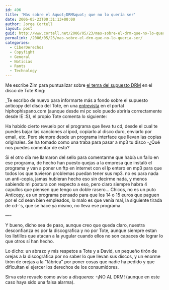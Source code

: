 ```yaml
---
id: 496
title: 'Más sobre el &quot;DRM&quot; que no lo querí­a ser'
date: 2006-05-23T00:31:13+00:00
author: Jorge Cortell
layout: post
guid: http://www.cortell.net/2006/05/23/mas-sobre-el-drm-que-no-lo-queria-ser/
permalink: /2006/05/23/mas-sobre-el-drm-que-no-lo-queria-ser/
categories:
  - CiberDerechos
  - Copyfight
  - General
  - Noticias
  - Rants
  - Technology
---
```

Me escribe Zim para puntualizar sobre <a target="_blank" title="Supuesto DRM" href="http://www.cortell.net/2006/05/16/interludio-david-bravo-con-drm-en-disco-tote-king/">el tema del supuesto DRM</a> en el disco de Tote King:

_Te escribo de nuevo para informarte más a fondo sobre el supuesto anticopy del disco del Tote, en una <a target="_blank" title="Entrevista Tote" href="http://www.hiphophispano.com/home/?sec=entrevistas&id=92">entrevista</a> en el portal hiphophispano.com (aunque desde mi pc solo puedo abrirla correctamente desde IE :S), el propio Tote comenta lo siguiente:</p> 

Ha habido cierto revuelo por el programa que lleva tu cd, desde el cual te puedes bajar las canciones al ipod, copiarlo al disco duro, enviarlo por email, etc. Pero siempre desde un programa interface que llevan las copias originales. Se ha tomado como una traba para pasar a mp3 tu disco -¿Qué nos puedes comentar de esto?

Si el otro dí­a me llamaron del sello para comentarme que habí­a un fallo en ese programa, de hecho han puesto quejas a la empresa que instaló el programa y van a poner un ftp en internet con el lp entero en mp3 para que todos los que tuvieron problemas puedan tener sus mp3. no es para nada un anti-copia, jamas hubieran hecho eso sin decirme nada, y menos sabiendo mi postura con respecto a eso, pero claro siempre habra 4 capullos que piensen que tengo un doble rasero&#8230; Chicos, no es un puto Anticopy, es un programa pensado para que los 14 o 15 euros que paguen por el cd sean bien empleados, lo malo es que vení­a mal, la siguiente tirada de cd-´s, que se hace ya mismo, no lleva ese programa.

&#8212;-

Y bueno, dicho sea de paso, aunque creo que queda claro, nuestra desconfianza es por la discografica y no por Tote, aunque siempre estan los listillos que atacan a la yugular cuando ellos no son capaces de lograr lo que otros sí­ han hecho.</em>

Lo dicho: un abrazo y mis respetos a Tote y a David, un pequeño tirón de orejas a la discográfica por no saber lo que llevan sus discos, y un enorme tirón de orejas a la &#8220;fábrica&#8221; por poner cosas que nadie ha pedido y que dificultan el ejercer los derechos de los consumidores.

Sirva este revuelo como aviso a _disqueras_: -¡NO AL DRM! (aunque en este caso haya sido una falsa alarma).